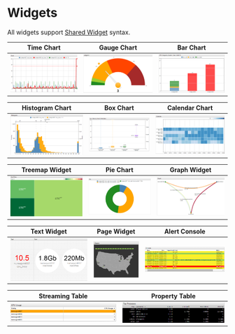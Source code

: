 # Widgets

All widgets support [Shared Widget](./shared/README.md) syntax.

Time Chart | Gauge Chart | Bar Chart
:--:|:--:|:--:
[![](./images/time-chart.png)](./time-chart/README.md) | [![](./images/gauge-chart.png)](./gauge-chart/README.md) | [![](./images/bar-chart.png)](./bar-chart/README.md)

Histogram Chart | Box Chart | Calendar Chart
:--:|:--:|:--:
[![](./images/histogram.png)](./histogram/README.md) | [![](./images/box-chart.png)](./box-chart/README.md) | ![](./images/calendar-chart.png)

Treemap Widget | Pie Chart | Graph Widget
:--:|:--:|:--:
![](./images/treemap-widget.png) | ![](./images/pie-chart.png) | ![](./images/graph.png)

Text Widget | Page Widget | Alert Console
:--:|:--:|:--:
![](./images/text-widget.png) | ![](./images/page-widget.png) | ![](./images/alert-console.png)

Streaming Table | Property Table
:--:|:--:
![](./images/streaming-table.png) | ![](./images/property-widget.png)